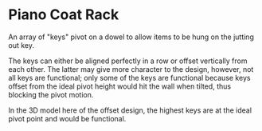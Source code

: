 # Piano Coat Rack

An array of "keys" pivot on a dowel to allow items to be hung on the jutting out key.

The keys can either be aligned perfectly in a row or offset vertically from each other. The latter may give more character to the design, however, not all keys are functional; only some of the keys are functional because keys offset from the ideal pivot height would hit the wall when tilted, thus blocking the pivot motion.

In the 3D model here of the offset design, the highest keys are at the ideal pivot point and would be functional.